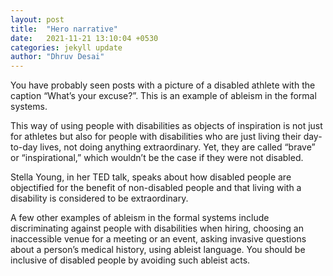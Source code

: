 ```yaml
---
layout: post
title:  "Hero narrative"
date:   2021-11-21 13:10:04 +0530
categories: jekyll update
author: "Dhruv Desai"
---
```


You have probably seen posts with a picture of a disabled athlete with the caption “What’s your excuse?”. This is an example of ableism in the formal systems.

This way of using people with disabilities as objects of inspiration is not just for athletes but also for people with disabilities who are just living their day-to-day lives, not doing anything extraordinary. Yet, they are called “brave” or “inspirational,” which wouldn’t be the case if they were not disabled. 

Stella Young, in her TED talk, speaks about how disabled people are objectified for the benefit of non-disabled people and that living with a disability is considered to be extraordinary. 

A few other examples of ableism in the formal systems include discriminating against people with disabilities when hiring, choosing an inaccessible venue for a meeting or an event, asking invasive questions about a person’s medical history, using ableist language. You should be inclusive of disabled people by avoiding such ableist acts.
